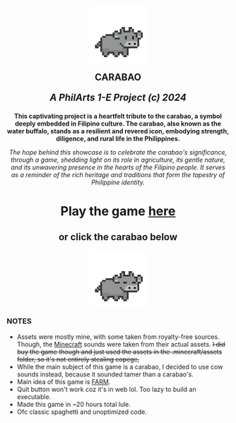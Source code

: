 <h2 align="center">
  <img src="Assets/Carabao/cb1exp.png" style="vertical-align: bottom">

  <b>CARABAO</b>
 
  <i>A PhilArts 1-E Project (c) 2024</i>
</h2>

<div align="center">

**This captivating project is a heartfelt tribute to the carabao, a symbol deeply embedded in Filipino culture. The carabao, also known as the water buffalo, stands as a resilient and revered icon, embodying strength, diligence, and rural life in the Philippines.**

*The hope behind this showcase is to celebrate the carabao's significance, through a game, shedding light on its role in agriculture, its gentle nature, and its unwavering presence in the hearts of the Filipino people. It serves as a reminder of the rich heritage and traditions that form the tapestry of Philippine identity.*

</div>


<div align="center">

# Play the game [here](https://naixsu.github.io/CARABAO/)
## or click the carabao below

<a href="https://naixsu.github.io/CARABAO/" target="_blank">
  <img src="Assets/Carabao/cb2exp.png" alt="Carabao" style="vertical-align: bottom">
</a>

</div>


### NOTES
- Assets were mostly mine, with some taken from royalty-free sources. Though, the [Minecraft](https://www.minecraft.net/en-us) sounds were taken from their actual assets. ~~I did buy the game though and just used the assets in the .minecraft/assets folder, so it's not entirely stealing copege,~~
- While the main subject of this game is a carabao, I decided to use cow sounds instead, because it sounded tamer than a carabao's.
- Main idea of this game is [FARM](https://github.com/naixsu/FARM).
- Quit button won't work coz it's in web lol. Too lazy to build an executable.
- Made this game in ~20 hours total lule.
- Ofc classic spaghetti and unoptimized code.
